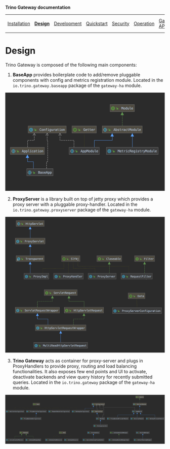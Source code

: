 **Trino Gateway documentation**

<table>
  <tr>
    <td><a href="installation.md">Installation</a></td>
    <td><b><a href="design.md">Design</a></b></td>
    <td><a href="development.md">Development</a></td>
    <td><a href="quickstart.md">Quickstart</a></td>
    <td><a href="security.md">Security</a></td>
    <td><a href="operation.md">Operation</a></td>
    <td><a href="gateway-api.md">Gateway API</a></td>
    <td><a href="resource-groups-api.md">Resource groups API</a></td>
    <td><a href="routing-rules.md">Routing rules</a></td>
    <td><a href="references.md">References</a></td>
    <td><a href="release-notes.md">Release notes</a></td>
  </tr>
</table>

# Design

Trino Gateway is composed of the following main components:

1. **BaseApp** provides boilerplate code to add/remove pluggable components
   with config and metrics registration module. Located in the 
   `io.trino.gateway.baseapp` package of the `gateway-ha` module.

![BaseApp Class Diagram](assets/BaseApp-classes.png)

2. **ProxyServer** is a library built on top of jetty proxy which provides a
   proxy server with a pluggable proxy-handler. Located in the
   `io.trino.gateway.proxyserver` package of the `gateway-ha` module.

![ProxyServer Class Diagram](assets/ProxyServer-classes.png)

3. **Trino Gateway** acts as container for proxy-server and plugs in
   ProxyHandlers to provide proxy, routing and load balancing functionalities. It
   also exposes few end points and UI to activate, deactivate backends and view
   query history for recently submitted queries. Located in the
   `io.trino.gateway` package of the `gateway-ha` module.

![TrinoGateway Class Diagram](assets/TrinoGateway-classes.png)

